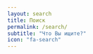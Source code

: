 ```yaml
---
layout: search
title: Поиск
permalink: /search/
subtitle: "Что Вы ищите?"
icon: "fa-search"
---
```

